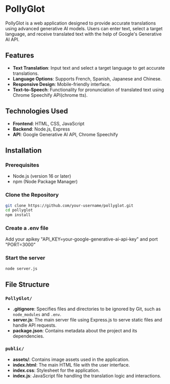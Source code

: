 # PollyGlot

PollyGlot is a web application designed to provide accurate translations using advanced generative AI models. Users can enter text, select a target language, and receive translated text with the help of Google's Generative AI API.

## Features

- **Text Translation**: Input text and select a target language to get accurate translations.
- **Language Options**: Supports French, Spanish, Japanese and Chinese.
- **Responsive Design**: Mobile-friendly interface.
- **Text-to-Speech**: Functionality for pronunciation of translated text using Chrome Speechify API(chrome tts).

## Technologies Used

- **Frontend**: HTML, CSS, JavaScript
- **Backend**: Node.js, Express
- **API**: Google Generative AI API, Chrome Speechify

## Installation

### Prerequisites

- Node.js (version 16 or later)
- npm (Node Package Manager)

### Clone the Repository

```bash
git clone https://github.com/your-username/pollyglot.git
cd pollyglot
npm install
```

### Create a .env file 
Add your apikey "API_KEY=your-google-generative-ai-api-key" and port "PORT=3000"

### Start the server
```bash
node server.js
```

## File Structure

### `PollyGlot/`

- **.gitignore**: Specifies files and directories to be ignored by Git, such as `node_modules` and `.env`.
- **server.js**: The main server file using Express.js to serve static files and handle API requests.
- **package.json**: Contains metadata about the project and its dependencies.

### `public/`

- **assets/**: Contains image assets used in the application.
- **index.html**: The main HTML file with the user interface.
- **index.css**: Stylesheet for the application.
- **index.js**: JavaScript file handling the translation logic and interactions.


